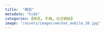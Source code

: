 ```yaml
---
title:  "微信"
metadate: "hide"
categories: [微信, 手機, 社交網絡]
image: "/assets/images/wechat_mobile_20.jpg"
---
```

